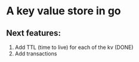 # A key value store in go

## Next features:
1. Add TTL (time to live) for each of the kv (DONE)
2. Add transactions